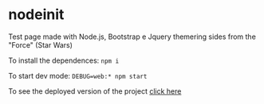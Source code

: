 # nodeinit
Test page made with Node.js, Bootstrap e Jquery themering sides from the "Force" (Star Wars)

To install the dependences:
`npm i`

To start dev mode:
`DEBUG=web:* npm start`

To see the deployed version of the project [click here](https://node-at-fss.herokuapp.com/)
